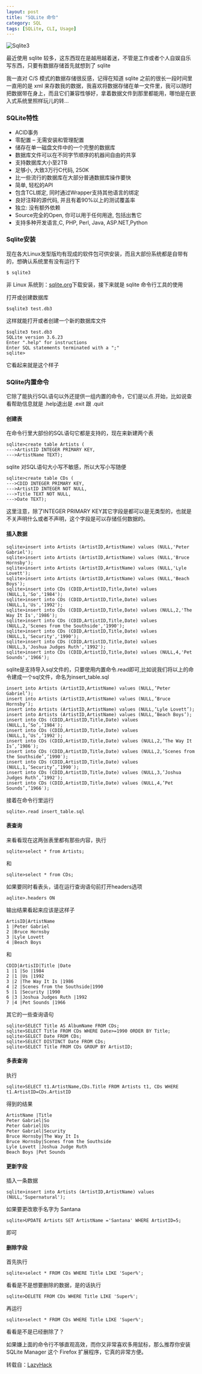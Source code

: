 ```yaml
---
layout: post
title: "SQLite 命令"
category: SQL
tags: [SQLite, CLI, Usage]
---
```


![Sqlite3](http://cdn.09hd.com/images/2011/08/sqlite3.png  "sqlite3")

最近使用 sqlite 较多，这东西现在是越用越着迷，不管是工作或者个人自娱自乐写东西，只要有数据存储首先就想到了 sqlite

<!-- more -->
我一直对 C/S 模式的数据存储很反感，记得在知道 sqlite 之前的很长一段时间里一直用的是 xml 来存数我的数据，我喜欢将数据存储在单一文件里，我可以随时把数据带在身上，而且它们兼容性够好，拿着数据文件到那里都能用，哪怕是在嵌入式系统里照样玩儿的转…

### SQLite特性

-    ACID事务
-    零配置 – 无需安装和管理配置
-    储存在单一磁盘文件中的一个完整的数据库
-    数据库文件可以在不同字节顺序的机器间自由的共享
-    支持数据库大小至2TB
-    足够小, 大致3万行C代码, 250K
-    比一些流行的数据库在大部分普通数据库操作要快
-    简单, 轻松的API
-    包含TCL绑定, 同时通过Wrapper支持其他语言的绑定
-    良好注释的源代码, 并且有着90%以上的测试覆盖率
-    独立: 没有额外依赖
-    Source完全的Open, 你可以用于任何用途, 包括出售它
-    支持多种开发语言,C, PHP, Perl, Java, ASP.NET,Python

### Sqlite安装

现在各大Linux发型版均有现成的软件包可供安装，而且大部份系统都是自带有的，想确认系统里有没有运行下

    $ sqlite3

非 Linux 系统到：[sqlite.org](http://www.sqlite.org/download.html)下载安装，接下来就是 sqlite 命令行工具的使用

打开或创建数据库

    $sqlite3 test.db3

这样就能打开或者创建一个新的数据库文件

    $sqlite3 test.db3
    SQLite version 3.6.23
    Enter ".help" for instructions
    Enter SQL statements terminated with a ";"
    sqlite>

它看起来就是这个样子

### SQlite内置命令

它除了能执行SQL语句以外还提供一组内置的命令，它们是以点.开始，比如说查看帮助信息就是 .help退出是 .exit 跟 .quit

#### 创建表

在命令行里大部份的SQL语句它都是支持的，现在来新建两个表

    sqlite>create table Artists (
    --->ArtistID INTEGER PRIMARY KEY,
    --->ArtistName TEXT);

sqlite 对SQL语句大小写不敏感，所以大写小写随便

    sqlite>create table CDs (
    --->CDID INTEGER PRIMARY KEY,
    --->ArtistID INTEGER NOT NULL,
    --->Title TEXT NOT NULL,
    --->Date TEXT);

这里注意，除了INTEGER PRIMARY KEY其它字段是都可以是无类型的，也就是不关声明什么或者不声明，这个字段是可以存储任何数据的。

#### 插入数据

    sqlite>insert into Artists (ArtistID,ArtistName) values (NULL,'Peter Gabriel');
    sqlite>insert into Artists (ArtistID,ArtistName) values (NULL,'Bruce Hornsby');
    sqlite>insert into Artists (ArtistID,ArtistName) values (NULL,'Lyle Lovett');
    sqlite>insert into Artists (ArtistID,ArtistName) values (NULL,'Beach Boys');
    sqlite>insert into CDs (CDID,ArtistID,Title,Date) values (NULL,1,'So','1984');
    sqlite>insert into CDs (CDID,ArtistID,Title,Date) values (NULL,1,'Us','1992');
    sqlite>insert into CDs (CDID,ArtistID,Title,Date) values (NULL,2,'The Way It Is','1986');
    sqlite>insert into CDs (CDID,ArtistID,Title,Date) values (NULL,2,'Scenes from the Southside','1990');
    sqlite>insert into CDs (CDID,ArtistID,Title,Date) values (NULL,1,'Security','1990');
    sqlite>insert into CDs (CDID,ArtistID,Title,Date) values (NULL,3,'Joshua Judges Ruth','1992');
    sqlite>insert into CDs (CDID,ArtistID,Title,Date) values (NULL,4,'Pet Sounds','1966');

sqlite是支持导入sql文件的，只要使用内置命令.read即可,比如说我们将以上的命令建成一个sql文件，命名为insert_table.sql

    insert into Artists (ArtistID,ArtistName) values (NULL,’Peter Gabriel’);
    insert into Artists (ArtistID,ArtistName) values (NULL,’Bruce Hornsby’);
    insert into Artists (ArtistID,ArtistName) values (NULL,’Lyle Lovett’);
    insert into Artists (ArtistID,ArtistName) values (NULL,’Beach Boys’);
    insert into CDs (CDID,ArtistID,Title,Date) values (NULL,1,’So’,’1984′);
    insert into CDs (CDID,ArtistID,Title,Date) values (NULL,1,’Us’,’1992′);
    insert into CDs (CDID,ArtistID,Title,Date) values (NULL,2,’The Way It Is’,’1986′);
    insert into CDs (CDID,ArtistID,Title,Date) values (NULL,2,’Scenes from the Southside’,’1990′);
    insert into CDs (CDID,ArtistID,Title,Date) values (NULL,1,’Security’,’1990′);
    insert into CDs (CDID,ArtistID,Title,Date) values (NULL,3,’Joshua Judges Ruth’,’1992′);
    insert into CDs (CDID,ArtistID,Title,Date) values (NULL,4,’Pet Sounds’,’1966′);

接着在命令行里运行

    sqlite>.read insert_table.sql

#### 表查询

来看看现在这两张表里都有那些内容，执行

    sqlite>select * from Artists;

和

    sqlite>select * from CDs;

如果要同时看表头，请在运行查询语句前打开headers选项

    aqlite>.headers ON

输出结果看起来应该是这样子

    ArtisID|ArtistName
    1 |Peter Gabriel
    2 |Bruce Hornsby
    3 |Lyle Lovett
    4 |Beach Boys

和

    CDID|ArtisID|Title |Date
    1 |1 |So |1984
    2 |1 |Us |1992
    3 |2 |The Way It Is |1986
    4 |2 |Scenes from the Southside|1990
    5 |1 |Security |1990
    6 |3 |Joshua Judges Ruth |1992
    7 |4 |Pet Sounds |1966

其它的一些查询语句

    sqlite>SELECT Title AS AlbumName FROM CDs;
    sqlite>SELECT Title FROM CDs WHERE Date>=1990 ORDER BY Title;
    sqlite>SELECT Date FROM CDs;
    sqlite>SELECT DISTINCT Date FROM CDs;
    sqlite>SELECT Title FROM CDs GROUP BY ArtistID;

#### 多表查询

执行

    sqlite>SELECT t1.ArtistName,CDs.Title FROM Artists t1, CDs WHERE t1.ArtistID=CDs.ArtistID

得到的结果

    ArtistName |Title
    Peter Gabriel|So
    Peter Gabriel|Us
    Peter Gabriel|Security
    Bruce Hornsby|The Way It Is
    Bruce Hornsby|Scenes from the Southside
    Lyle Lovett |Joshua Judge Ruth
    Beach Boys |Pet Sounds

#### 更新字段

插入一条数据

    sqlite>insert into Artists (ArtistID,ArtistName) values (NULL,'Supernatural');

如果要更改歌手名字为 Santana

    sqlite>UPDATE Artists SET ArtistName ='Santana' WHERE ArtistID=5;

即可

#### 删除字段

首先执行

    sqlite>select * FROM CDs WHERE Title LIKE 'Super%';

看看是不是想要删除的数据，是的话执行

    sqlite>DELETE FROM CDs WHERE Title LIKE 'Super%';

再运行

    sqlite>select * FROM CDs WHERE Title LIKE 'Super%';

看看是不是已经删除了？

如果嫌上面的命令行不够直观高效，而你又非常喜欢多用鼠标，那么推荐你安装 SQLite Manager 这个 Firefox 扩展程序，它真的非常方便。

转载自：[LazyHack](http://lazyhack.net/)
